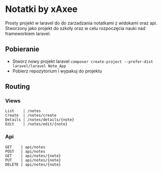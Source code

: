 
# Notatki by xAxee

Prosty projekt w laravel do do zarzadzania notatkami z widokami oraz api.<br>
Stworzony jako projekt do szkoły oraz w celu rozpoczęcia nauki nad frameworkiem laravel.
## Pobieranie
 - Stworz nowy projekt laravel ```composer create-project --prefer-dist laravel/laravel Note_App```
 - Pobierz repozytorium i wypakuj do projektu
## Routing
### Views
```
List    | /notes
Create  | /notes/create
Details | /notes/details/{note}
Edit    | /notes/edit/{note}
```
### Api
```
GET    | api/notes
POST   | api/notes
GET    | api/notes/{note}
PUT    | api/notes/{note}
DELETE | api/notes/{note}
```
